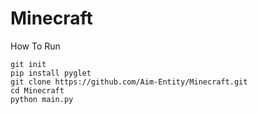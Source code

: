 # Minecraft

How To Run

```
git init
pip install pyglet 
git clone https://github.com/Aim-Entity/Minecraft.git
cd Minecraft
python main.py
```
